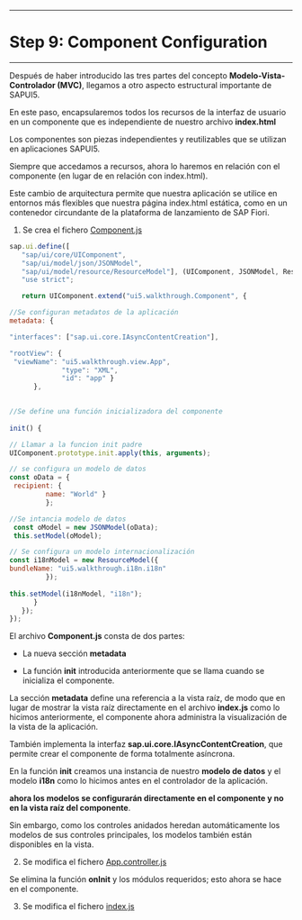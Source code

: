 ********************************
# Step 9: Component Configuration
********************************

Después de haber introducido las tres partes del concepto **Modelo-Vista-Controlador (MVC)**, llegamos a otro aspecto estructural importante de SAPUI5.


En este paso, encapsularemos todos los recursos de la interfaz de usuario en un componente que es independiente de nuestro archivo **index.html**


Los componentes son piezas independientes y reutilizables que se utilizan en aplicaciones SAPUI5.


Siempre que accedamos a recursos, ahora lo haremos en relación con el componente 
(en lugar de en relación con index.html).


Este cambio de arquitectura permite que nuestra aplicación se utilice en entornos más flexibles que nuestra página index.html estática, como en un contenedor circundante de la plataforma de lanzamiento de SAP Fiori.



1. Se crea el fichero [Component.js](webapp/Component.js)

``` js
sap.ui.define([
   "sap/ui/core/UIComponent",
   "sap/ui/model/json/JSONModel",
   "sap/ui/model/resource/ResourceModel"], (UIComponent, JSONModel, ResourceModel) => {
   "use strict";

   return UIComponent.extend("ui5.walkthrough.Component", {

//Se configuran metadatos de la aplicación
metadata: {

"interfaces": ["sap.ui.core.IAsyncContentCreation"],

"rootView": {
 "viewName": "ui5.walkthrough.view.App",
             "type": "XML",
             "id": "app" }
      },

 
//Se define una función inicializadora del componente
      
init() {

// Llamar a la funcion init padre
UIComponent.prototype.init.apply(this, arguments);

// se configura un modelo de datos
const oData = {
 recipient: {
         name: "World" }
         };

//Se intancia modelo de datos
 const oModel = new JSONModel(oData);
 this.setModel(oModel);

// Se configura un modelo internacionalización
const i18nModel = new ResourceModel({
bundleName: "ui5.walkthrough.i18n.i18n"
         });
         
this.setModel(i18nModel, "i18n");
      }
   });
});
```



El archivo **Component.js** consta de dos partes:


+ La nueva sección **metadata**


+ La función **init** introducida anteriormente que se llama cuando se inicializa el componente.


La sección **metadata** define una referencia a la vista raíz, de modo que en lugar de mostrar la vista raíz directamente en el archivo **index.js** como lo hicimos anteriormente, el componente ahora administra la visualización de la vista de la aplicación.


También implementa la interfaz **sap.ui.core.IAsyncContentCreation**, que permite crear el componente de forma totalmente asíncrona.


En la función **init** creamos una instancia de nuestro **modelo de datos** y el modelo **i18n** como lo hicimos antes en el controlador de la aplicación.


**ahora los modelos se configurarán directamente en el componente y no en la vista raíz del componente**.


Sin embargo, como los controles anidados heredan automáticamente los modelos de sus controles principales, los modelos también están disponibles en la vista.


2. Se modifica el fichero [App.controller.js](webapp/controller/App.controller.js)


Se elimina la función **onInit** y los módulos requeridos; esto ahora se hace en el componente.

3. Se modifica el fichero [index.js](webapp/index.js)
